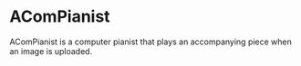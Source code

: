 # AComPianist
AComPianist is a computer pianist that plays an accompanying piece when an image is uploaded.
